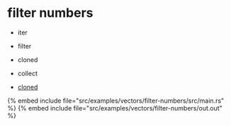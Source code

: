 # filter numbers

* iter
* filter
* cloned
* collect

* [cloned](https://doc.rust-lang.org/std/iter/trait.Iterator.html#method.cloned)

{% embed include file="src/examples/vectors/filter-numbers/src/main.rs" %}
{% embed include file="src/examples/vectors/filter-numbers/out.out" %}



